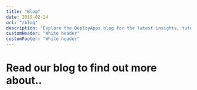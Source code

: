 ```yaml
---
title: "Blog"
date: 2019-02-24
url: "/blog"
description: "Explore the DeployApps blog for the latest insights, tutorials, and news on full-stack development, serverless technologies, and more"
customHeader: "White header"
customFooter: "White header"
---
```


# Read our blog to find out more about..
